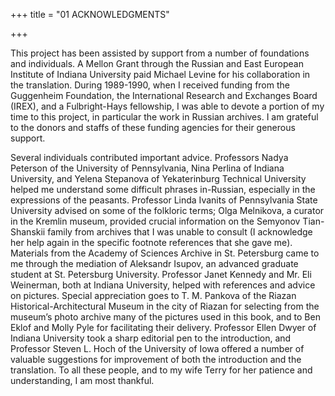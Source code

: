 +++
title = "01 ACKNOWLEDGMENTS"

+++

This project has been assisted by support from a number of foundations and individuals. A Mellon Grant through the Russian and East European Institute of Indiana University paid Michael Levine for his collaboration in the translation. During 1989-1990, when I received funding from the Guggenheim Foundation, the International Research and Exchanges Board \(IREX\), and a Fulbright-Hays fellowship, I was able to devote a portion of my time to this project, in particular the work in Russian archives. I am grateful to the donors and staffs of these funding agencies for their generous support.

Several individuals contributed important advice. Professors Nadya Peterson of the University of Pennsylvania, Nina Perlina of Indiana University, and Yelena Stepanova of Yekaterinburg Technical University helped me understand some difficult phrases in-Russian, especially in the expressions of the peasants. Professor Linda Ivanits of Pennsylvania State University advised on some of the folkloric terms; Olga Melnikova, a curator in the Kremlin museum, provided crucial information on the Semyonov Tian-Shanskii family from archives that I was unable to consult \(I acknowledge her help again in the specific footnote references that she gave me\). Materials from the Academy of Sciences Archive in St. Petersburg came to me through the mediation of Aleksandr Isupov, an advanced graduate student at St. Petersburg University. Professor Janet Kennedy and Mr. Eli Weinerman, both at Indiana University, helped with references and advice on pictures. Special appreciation goes to T. M. Pankova of the Riazan Historical-Architectural Museum in the city of Riazan for selecting from the museum’s photo archive many of the pictures used in this book, and to Ben Eklof and Molly Pyle for facilitating their delivery. Professor Ellen Dwyer of Indiana University took a sharp editorial pen to the introduction, and Professor Steven L. Hoch of the University of Iowa offered a number of valuable suggestions for improvement of both the introduction and the translation. To all these people, and to my wife Terry for her patience and understanding, I am most thankful.
